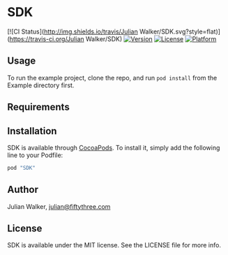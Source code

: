 # SDK

[![CI Status](http://img.shields.io/travis/Julian Walker/SDK.svg?style=flat)](https://travis-ci.org/Julian Walker/SDK)
[![Version](https://img.shields.io/cocoapods/v/SDK.svg?style=flat)](http://cocoapods.org/pods/SDK)
[![License](https://img.shields.io/cocoapods/l/SDK.svg?style=flat)](http://cocoapods.org/pods/SDK)
[![Platform](https://img.shields.io/cocoapods/p/SDK.svg?style=flat)](http://cocoapods.org/pods/SDK)

## Usage

To run the example project, clone the repo, and run `pod install` from the Example directory first.

## Requirements

## Installation

SDK is available through [CocoaPods](http://cocoapods.org). To install
it, simply add the following line to your Podfile:

```ruby
pod "SDK"
```

## Author

Julian Walker, julian@fiftythree.com

## License

SDK is available under the MIT license. See the LICENSE file for more info.
